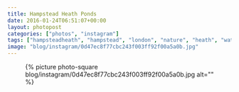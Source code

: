 ```yaml
---
title: Hampstead Heath Ponds
date: 2016-01-24T06:51:07+00:00
layout: photopost
categories: ["photos", "instagram"]
tags: ["hampsteadheath", "hampstead", "london", "nature", "heath", "water"]
image: "blog/instagram/0d47ec8f77cbc243f003ff92f00a5a0b.jpg"
---
```


<figure class="photo photo--square">
  {% picture photo-square blog/instagram/0d47ec8f77cbc243f003ff92f00a5a0b.jpg alt="" %}
</figure>


